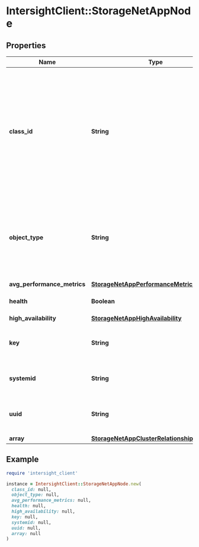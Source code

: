 # IntersightClient::StorageNetAppNode

## Properties

| Name | Type | Description | Notes |
| ---- | ---- | ----------- | ----- |
| **class_id** | **String** | The fully-qualified name of the instantiated, concrete type. This property is used as a discriminator to identify the type of the payload when marshaling and unmarshaling data. | [default to &#39;storage.NetAppNode&#39;] |
| **object_type** | **String** | The fully-qualified name of the instantiated, concrete type. The value should be the same as the &#39;ClassId&#39; property. | [default to &#39;storage.NetAppNode&#39;] |
| **avg_performance_metrics** | [**StorageNetAppPerformanceMetricsAverage**](StorageNetAppPerformanceMetricsAverage.md) |  | [optional] |
| **health** | **Boolean** | The health of the NetApp Node. | [optional][readonly] |
| **high_availability** | [**StorageNetAppHighAvailability**](StorageNetAppHighAvailability.md) |  | [optional] |
| **key** | **String** | Unique identifier of NetApp Node across data center. | [optional][readonly] |
| **systemid** | **String** | The system id of the NetApp Node. | [optional][readonly] |
| **uuid** | **String** | Universally unique identifier of NetApp Node. | [optional][readonly] |
| **array** | [**StorageNetAppClusterRelationship**](StorageNetAppClusterRelationship.md) |  | [optional] |

## Example

```ruby
require 'intersight_client'

instance = IntersightClient::StorageNetAppNode.new(
  class_id: null,
  object_type: null,
  avg_performance_metrics: null,
  health: null,
  high_availability: null,
  key: null,
  systemid: null,
  uuid: null,
  array: null
)
```

